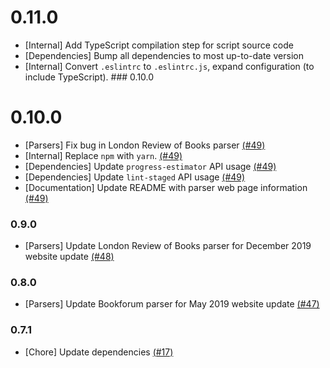 # 0.11.0

- [Internal] Add TypeScript compilation step for script source code
- [Dependencies] Bump all dependencies to most up-to-date version
- [Internal] Convert `.eslintrc` to `.eslintrc.js`, expand configuration (to include TypeScript). ### 0.10.0

# 0.10.0

- [Parsers] Fix bug in London Review of Books parser [(#49)](https://github.com/mjaltamirano/publication-parser/pull/49)
- [Internal] Replace `npm` with `yarn`. [(#49)](https://github.com/mjaltamirano/publication-parser/pull/49)
- [Dependencies] Update `progress-estimator` API usage [(#49)](https://github.com/mjaltamirano/publication-parser/pull/49)
- [Dependencies] Update `lint-staged` API usage [(#49)](https://github.com/mjaltamirano/publication-parser/pull/49)
- [Documentation] Update README with parser web page information [(#49)](https://github.com/mjaltamirano/publication-parser/pull/49)

### 0.9.0

- [Parsers] Update London Review of Books parser for December 2019 website update [(#48)](https://github.com/mjaltamirano/publication-parser/pull/48)

### 0.8.0

- [Parsers] Update Bookforum parser for May 2019 website update [(#47)](https://github.com/mjaltamirano/publication-parser/pull/47)

### 0.7.1

- [Chore] Update dependencies [(#17)](https://github.com/mjaltamirano/publication-parser/pull/17)
